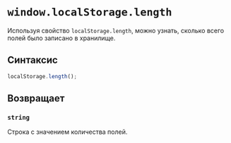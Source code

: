 # `window.localStorage.length`

Используя свойство `localStorage.length`, можно узнать, сколько всего полей было записано в хранилище.

## Синтаксис

```js
localStorage.length();
```

## Возвращает

### `string`

Строка с значением количества полей.
